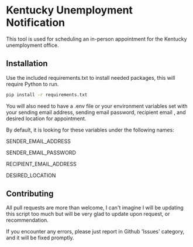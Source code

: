 # Kentucky Unemployment Notification

This tool is used for scheduling an in-person appointment for the Kentucky unemployment office.

## Installation

Use the included requirements.txt to install needed packages, this will require Python to run.

```bash
pip install -r requirements.txt
```

You will also need to have a .env file or your environment variables set with your sending email address, sending email password, recipient email , and desired location for appointment.

By default, it is looking for these variables under the following names: 

SENDER_EMAIL_ADDRESS

SENDER_EMAIL_PASSWORD

RECIPIENT_EMAIL_ADDRESS

DESIRED_LOCATION

## Contributing

All pull requests are more than welcome, I can't imagine I will be updating this script too much but will be very glad to update upon request, or recommendation. 

If you encounter any errors, please just report in Github 'Issues' category, and it will be fixed promptly.



